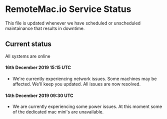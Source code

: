 # RemoteMac.io Service Status

This file is updated whenever we have scheduled or unscheduled maintainance that results in downtime.

## Current status
All systems are online

#### 16th December 2019 15:15 UTC
- We're currently experiencing network issues. Some machines may be affected. We'll keep you updated. All issues are now resolved.
   
     
#### 14th December 2019 09:30 UTC
- We are currently experiencing some power issues. At this moment some of the dedicated mac mini's are unavailable.
